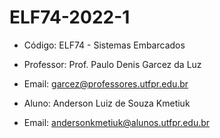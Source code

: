 # ELF74-2022-1
- Código: ELF74 - Sistemas Embarcados
- Professor: Prof. Paulo Denis Garcez da Luz
- Email: garcez@professores.utfpr.edu.br

- Aluno: Anderson Luiz de Souza Kmetiuk
- Email: andersonkmetiuk@alunos.utfpr.edu.br
